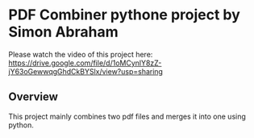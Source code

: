 # PDF Combiner pythone project by Simon Abraham

Please watch the video of this project here: https://drive.google.com/file/d/1oMCynlY8zZ-jY63oGewwqgGhdCkBYSlx/view?usp=sharing

## Overview

This project mainly combines two pdf files and merges it into one using python.
